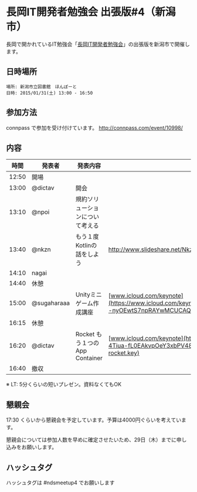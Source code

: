 長岡IT開発者勉強会 出張版#4（新潟市）
=====================================


長岡で開かれているIT勉強会「[長岡IT開発者勉強会](http://nagaoka.techtalk.jp/)」の出張版を新潟市で開催します。
## 日時場所
```
場所: 新潟市立図書館　ほんぽーと
日時: 2015/01/31(土) 13:00 - 16:50
```

## 参加方法
connpass で参加を受け付けています。
http://connpass.com/event/10998/

## 内容

時間  | 発表者      | 発表内容                         | 参考URL |
------|-------------|----------------------------------|---------|
12:50 | 開場        |                                  |         |
13:00 | @dictav     | 開会                             |         |
13:10 | @npoi       | 規約ソリューションについて考える |         |
13:40 | @nkzn       | もう１度Kotlinの話をしよう       | http://www.slideshare.net/Nkzn/kotlin-ndsmeetup4        |
14:10 | nagai       |                                  |         |
14:40 | 休憩        |                                  |         |
15:00 | @sugaharaaa | Unityミニゲーム作成講座          | [www.icloud.com/keynote](https://www.icloud.com/keynote/AwBWCAESEGbs0cJeviN4AnahT8XkbzkaKrGzImwQaCJ6vVUMUq_YEBuuQpSsONdHDJ0VeHbq4q--nyOEwtS7npRAYwMCUCAQEEILmKn6gHlhscs28qUpkDL2DhOwVU-PJqbHFGLBDvBsyP)        |
16:15 | 休憩        |                                  |         |
16:20 | @dictav     | Rocket もう１つの App Container  | [www.icloud.com/keynote](https://www.icloud.com/keynote/AwBUCAESEF9JtrcfuLeMrpDo6HTT8q0aKSOhEJKWBbKtk35ca8dfxDC-4Tiua-fL0EAkvpOeY3xbPV48huTGNzx6MCUCAQEEIG2zOIvfHtLv0-Y7nKMMt8M6CLxj0LwWCplG7tPyapT6#ndsmeetup4-rocket.key)         |
16:40 | 撤収        |                                  |         |


※ LT: 5分くらいの短いプレゼン。資料なくてもOK

## 懇親会
17:30 くらいから懇親会を予定しています。予算は4000円ぐらいを考えています。

懇親会については参加人数を早めに確定させたいため、29日（木）までに申し込みをお願いします。

## ハッシュタグ

ハッシュタグは #ndsmeetup4 でお願いします

